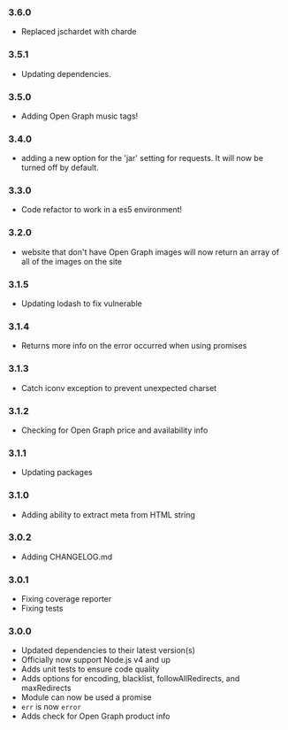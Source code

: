 ### 3.6.0
- Replaced jschardet with charde

### 3.5.1
- Updating dependencies.

### 3.5.0
- Adding Open Graph music tags!

### 3.4.0
- adding a new option for the 'jar' setting for requests. It will now be turned off by default.

### 3.3.0
- Code refactor to work in a es5 environment!

### 3.2.0
- website that don't have Open Graph images will now return an array of all of the images on the site

### 3.1.5
- Updating lodash to fix vulnerable

### 3.1.4
- Returns more info on the error occurred when using promises

### 3.1.3
- Catch iconv exception to prevent unexpected charset 

### 3.1.2
- Checking for Open Graph price and availability info

### 3.1.1
- Updating packages

### 3.1.0
- Adding ability to extract meta from HTML string

### 3.0.2
- Adding CHANGELOG.md

### 3.0.1
- Fixing coverage reporter
- Fixing tests

### 3.0.0
- Updated dependencies to their latest version(s)
- Officially now support Node.js v4 and up
- Adds unit tests to ensure code quality
- Adds options for encoding, blacklist, followAllRedirects, and maxRedirects
- Module can now be used a promise
- `err` is now `error`
- Adds check for Open Graph product info
